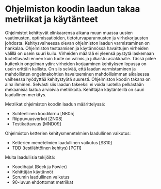 # Ohjelmiston koodin laadun takaa metriikat ja käytänteet

Ohjelmistot kehittyvät elinkaarensa aikana muun muassa uusien vaatimusten, optimisaatioiden, tietoturvaparannusten ja 
virhekorjausten johdosta. Kehitysvaiheessa olevan ohjelmiston laadun varmistaminen on hankalaa. Ohjelmiston testaamisen 
ja käytännössä havaittujen virheiden välillä on usein suuri kuilu. Virheiden määrää ei yleensä pystytä laskemaan 
luotettavasti ennen kuin tuote on valmis ja julkaistu asiakkaalle. Tässä piilee kuitenkin ongelman ydin: virheiden 
korjaaminen kehityksen lopussa on usein erittäin kallista. On siis selvää, että laadun varmistaminen ja mahdollisten 
ongelmakohtien havaitseminen mahdollisimman aikaisessa vaiheessa hyödyttää kehitystyötä suuresti. Ohjelmiston koodin 
takana on aina ihminen.  Selvästi siis laadun takeeksi ei voida luotella pelkästään mekaanisia laatua arvioivia 
metriikoita. Kehittäjän käytänteillä on suuri laadullinen merkitys.

Metriikat ohjelmiston koodin laadun määrittelyssä:

* Suhteellinen koodikirnu [NB05]
* Riippuvuusverkot [ZN08]
* Testikattavuus [MND09]

Ohjelmiston ketterien kehitysmenetelmien laadullinen vaikutus:

* Ketterien menetelmien laadullinen vaikutus [SS10]
* TDD (testilähtöinen kehitys) [PC11]
    
Muita laadullisia tekijöitä:

* Koodihajut (Beck ja Fowler)
* Kehittäjän käytännöt
* Scrumin laadullinen vaikutus
* 90-luvun ehdottomat metriikat